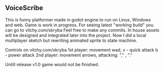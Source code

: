 ## VoiceScribe

This is funny platformer made in godot engine to run on Linux, Windows and web.
Game is work in progress. For seeing latest "working build" you can go to vilchy.com/skryba
Feel free to make any commits. In house assets will be designed and integrated later into the project.
Now I did a local multiplayer sketch but rewriting animated sprite to state machine.

Controls on vilchy.com/skryba 1st player: movement wad, v - quick attack b - power attack
2nd player: movement arrows, attacking: "," , "."


 
Untill release v1.0 game would not be finished.





